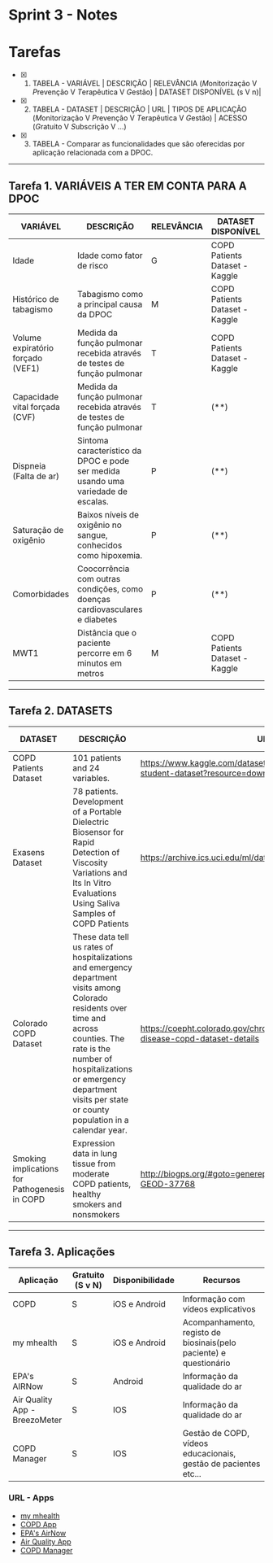 # Sprint 3 - Notes 

# Tarefas

- [X]  1. TABELA - VARIÁVEL | DESCRIÇÃO | RELEVÂNCIA (*M*onitorização V *P*revenção V *T*erapêutica V *G*estão) | DATASET DISPONÍVEL (s V n)|
   
- [X]  2. TABELA - DATASET | DESCRIÇÃO | URL | TIPOS DE APLICAÇÃO (*M*onitorização V *P*revenção V *T*erapêutica V *G*estão) | ACESSO (*G*ratuito V *S*ubscrição V ...) 
  
- [X]  3. TABELA - Comparar as funcionalidades que são oferecidas por aplicação relacionada com a DPOC.

-------------------------------
## Tarefa 1. VARIÁVEIS A TER EM CONTA PARA A DPOC

VARIÁVEL                              | DESCRIÇÃO                                                                         | RELEVÂNCIA | DATASET DISPONÍVEL
---------------------------------     | --------------------------------------------------------------------------------- | ---------- | ------------------
Idade                                 | Idade como fator de risco                                                         | G          | COPD Patients Dataset - Kaggle
Histórico de tabagismo                | Tabagismo como a principal causa da DPOC                                          | M          | COPD Patients Dataset - Kaggle
Volume expiratório forçado (VEF1)     | Medida da função pulmonar recebida através de testes de função pulmonar           | T          | COPD Patients Dataset - Kaggle
Capacidade vital forçada (CVF)        | Medida da função pulmonar recebida através de testes de função pulmonar           | T          | (**)
Dispneia (Falta de ar)                | Sintoma característico da DPOC e pode ser medida usando uma variedade de escalas. | P          | (**)
Saturação de oxigênio                 | Baixos níveis de oxigênio no sangue, conhecidos como hipoxemia.                   | P          | (**)
Comorbidades                          | Coocorrência com outras condições, como doenças cardiovasculares e diabetes       | P          | (**)
MWT1                                  | Distância que o paciente percorre em 6 minutos em metros                          | M          | COPD Patients Dataset - Kaggle

-------------------------------
## Tarefa 2. DATASETS

DATASET               | DESCRIÇÃO                       | URL                                                                                    | TIPOS DE APLICAÇÃO 
----------------------|-------------------------------- | -------------------------------------------------------------------------------------- | ------------------
COPD Patients Dataset |  101 patients and 24 variables. | https://www.kaggle.com/datasets/prakharrathi25/copd-student-dataset?resource=download  | M
Exasens Dataset                                 | 78 patients. Development of a Portable Dielectric Biosensor for Rapid Detection of Viscosity Variations and Its In Vitro Evaluations Using Saliva Samples of COPD Patients                        | https://archive.ics.uci.edu/ml/datasets/Exasens | M , P
Colorado COPD Dataset                           | These data tell us rates of hospitalizations and emergency department visits among Colorado residents over time and across counties. The rate is the number of hospitalizations or emergency department visits per state or county population in a calendar year.    |  https://coepht.colorado.gov/chronic-obstructive-pulmonary-disease-copd-dataset-details   |      G
Smoking implications for Pathogenesis in COPD   | Expression data in lung tissue from moderate COPD patients, healthy smokers and nonsmokers   | http://biogps.org/#goto=genereport&id=1017&show_dataset=E-GEOD-37768 | P, T



-------------------------------
## Tarefa 3. Aplicações

Aplicação            | Gratuito (S v N) | Disponibilidade |  Recursos
-------------------- | ---------------- | --------------- | -------------------
COPD                 | S                | iOS e Android   | Informação com vídeos explicativos
my mhealth           | S                | iOS e Android   | Acompanhamento, registo de biosinais(pelo paciente) e questionário
EPA's AIRNow         |S                 | Android         | Informação da qualidade do ar
Air Quality App - BreezoMeter  |S       | IOS         | Informação da qualidade do ar
COPD Manager         |S                 | IOS           | Gestão de COPD, vídeos educacionais, gestão de pacientes etc...


### URL - Apps
* [my mhealth](https://mymhealth-email-resources.s3.eu-west-2.amazonaws.com/media/copd/myCOPD+-+Short+Patient+Video+-+MYMC-%5B0009%5D%5BMAR%5D%5B20%5D.mp4)
* [COPD App](https://play.google.com/store/apps/details?id=com.focusmedica.ud.copd&hl=pt_PT)
* [EPA's AirNow](https://play.google.com/store/apps/details?id=com.saic.airnow&hl=en&gl=US&pli=1)
* [Air Quality App](https://apps.apple.com/us/app/air-quality-app-breezometer/id989623380)
* [COPD Manager](https://apps.apple.com/us/app/copd-manager/id875482616?platform=iphone)
